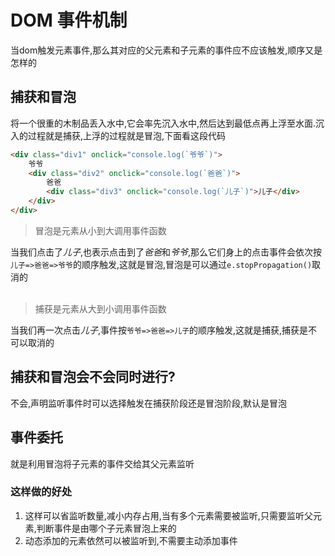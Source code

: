 #  DOM 事件机制

当dom触发元素事件,那么其对应的父元素和子元素的事件应不应该触发,顺序又是怎样的

## 捕获和冒泡
将一个很重的木制品丢入水中,它会率先沉入水中,然后达到最低点再上浮至水面.沉入的过程就是捕获,上浮的过程就是冒泡,下面看这段代码
```html
<div class="div1" onclick="console.log(`爷爷`)">
    爷爷
    <div class="div2" onclick="console.log(`爸爸`)">
        爸爸
        <div class="div3" onclick="console.log(`儿子`)">儿子</div>
    </div>
</div>
```
> 冒泡是元素从小到大调用事件函数

当我们点击了*儿子*,也表示点击到了*爸爸*和*爷爷*,那么它们身上的点击事件会依次按`儿子=>爸爸=>爷爷`的顺序触发,这就是冒泡,冒泡是可以通过`e.stopPropagation()`取消的  
<br/>

> 捕获是元素从大到小调用事件函数

当我们再一次点击*儿子*,事件按`爷爷=>爸爸=>儿子`的顺序触发,这就是捕获,捕获是不可以取消的

## 捕获和冒泡会不会同时进行?
不会,声明监听事件时可以选择触发在捕获阶段还是冒泡阶段,默认是冒泡

## 事件委托
就是利用冒泡将子元素的事件交给其父元素监听

### 这样做的好处
1. 这样可以省监听数量,减小内存占用,当有多个元素需要被监听,只需要监听父元素,判断事件是由哪个子元素冒泡上来的
2. 动态添加的元素依然可以被监听到,不需要主动添加事件
